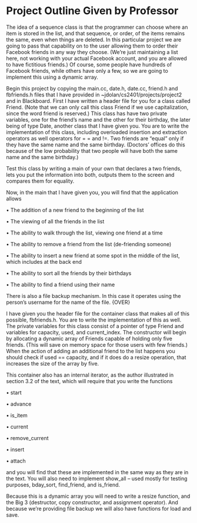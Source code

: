 # Project Outline Given by Professor
The idea of a sequence class is that the programmer can choose where an item is stored in the list, and that sequence, or order, of the items remains the same, even when things are deleted. In this particular project we are going to pass that capability on to the user allowing them to order their Facebook friends in any way they choose. (We’re just maintaining a list here, not working with your actual Facebook account, and you are allowed to have fictitious friends.) Of course, some people have hundreds of Facebook friends, while others have only a few, so we are going to implement this using a dynamic array.

Begin this project by copying the main.cc, date.h, date.cc, friend.h and fbfriends.h files that I have provided in ~jdolan/cs2401/projects/project2 and in Blackboard. First I have written a header file for you for a class called Friend. (Note that we can only call this class Friend if we use capitalization, since the word friend is reserved.) This class has have two private variables, one for the friend’s name and the other for their birthday, the later being of type Date, another class that I have given you. You are to write the implementation of this class, including overloaded insertion and extraction operators as well operators for = = and !=. Two friends are “equal” only if they have the same name and the same birthday. (Doctors’ offices do this because of the low probability that two people will have both the same name and the same birthday.)

Test this class by writing a main of your own that declares a two friends, lets you put the information into both, outputs them to the screen and compares them for equality.

Now, in the main that I have given you, you will find that the application allows

•	The addition of a new friend to the beginning of the list

•	The viewing of all the friends in the list

•	The ability to walk through the list, viewing one friend at a time

•	The ability to remove a friend from the list (de-friending someone)

•	The ability to insert a new friend at some spot in the middle of the list, which includes at the back end

•	The ability to sort all the friends by their birthdays

•	The ability to find a friend using their name

There is also a file backup mechanism. In this case it operates using the person’s username for the name of the file. {OVER}

 
I have given you the header file for the container class that makes all of this possible, fbfriends.h. You are to write the implementation of this as well. The private variables for this class consist of a pointer of type Friend and variables for capacity, used, and current_index. The constructor will begin by allocating a dynamic array of Friends capable of holding only five friends. (This will save on memory space for those users with few friends.) When the action of adding an additional friend to the list happens you should check if used == capacity, and if it does do a resize operation, that increases the size of the array by five.

This container also has an internal iterator, as the author illustrated in section 3.2 of the text, which will require that you write the functions

•	start

•	advance

•	is_item

•	current

•	remove_current

•	insert

•	attach

and you will find that these are implemented in the same way as they are in the text. You will also need to implement show_all – used mostly for testing purposes, bday_sort, find_friend, and is_friend.

Because this is a dynamic array you will need to write a resize function, and the Big 3 (destructor, copy constructor, and assignment operator). And because we’re providing file backup we will also have functions for load and save.
